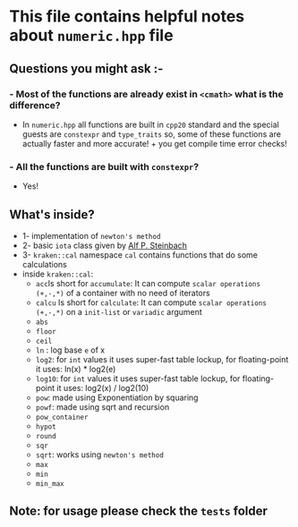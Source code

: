 # This file contains helpful notes about `numeric.hpp` file

## Questions you might ask :-

### - Most of the functions are already exist in `<cmath>` what is the difference?

- In `numeric.hpp` all functions are built in `cpp20` standard and the special guests are `constexpr` and `type_traits` so, some of these functions are actually faster and more accurate! + you get compile time error checks!

### - All the functions are built with `constexpr`?

- Yes!

## What's inside?

- 1- implementation of `newton's method`
- 2- basic `iota` class given by [Alf P. Steinbach][]
- 3- `kraken::cal` namespace `cal` contains functions that do some calculations
- inside `kraken::cal`:
  - `acc`Is short for `accumulate`: It can compute `scalar operations (+,-,*)` of a container with no need of iterators
  - `calcu` Is short for `calculate`: It can compute `scalar operations (+,-,*)` on a `init-list` or `variadic` argument
  - `abs`
  - `floor`
  - `ceil`
  - `ln` : log base `e` of x
  - `log2`: for `int` values it uses super-fast table lockup, for floating-point it uses: ln(x) * log2(e)
  - `log10`: for `int` values it uses super-fast table lockup, for floating-point it uses: log2(x) / log2(10)
  - `pow`: made using Exponentiation by squaring
  - `powf`: made using sqrt and recursion
  - `pow_container`
  - `hypot`
  - `round`
  - `sqr`
  - `sqrt`: works using `newton's method`
  - `max`
  - `min`
  - `min_max`

## Note: for usage please check the `tests` folder

[Alf P. Steinbach]: https://github.com/alf-p-steinbach
